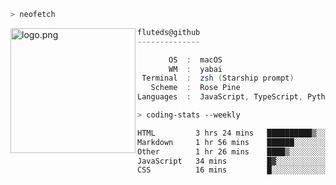 ```zsh
> neofetch
```

<!--img align="left" src="https://github.com/fluteds.png" alt="logo.png" width="200"/>-->
<img align="left" src="https://external-content.duckduckgo.com/iu/?u=https%3A%2F%2F78.media.tumblr.com%2F975fca5f82161b190efdcaa05ffbd4ec%2Ftumblr_p6q6m9TJF01x3p3jmo1_500.png&f=1&nofb=1" alt="logo.png" width="200"/>

```csharp
fluteds@github
--------------

       OS  :  macOS
       WM  :  yabai
 Terminal  :  zsh (Starship prompt)  
   Scheme  :  Rose Pine  
Languages  :  JavaScript, TypeScript, Python, HTML, CSS  

```

```zsh
> coding-stats --weekly
```

<!--START_SECTION:waka-->

```txt
HTML         3 hrs 24 mins   ██████████▒░░░░░░░░░░░░░░   41.68 %
Markdown     1 hr 56 mins    ██████░░░░░░░░░░░░░░░░░░░   23.85 %
Other        1 hr 26 mins    ████▒░░░░░░░░░░░░░░░░░░░░   17.71 %
JavaScript   34 mins         █▓░░░░░░░░░░░░░░░░░░░░░░░   07.11 %
CSS          16 mins         █░░░░░░░░░░░░░░░░░░░░░░░░   03.40 %
```

<!--END_SECTION:waka-->
